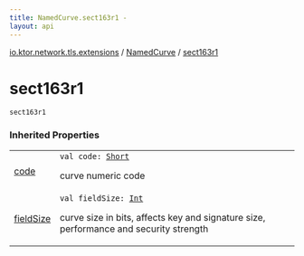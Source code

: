 ```yaml
---
title: NamedCurve.sect163r1 - 
layout: api
---
```


<div class='api-docs-breadcrumbs'><a href="../index.html">io.ktor.network.tls.extensions</a> / <a href="index.html">NamedCurve</a> / <a href="./sect163r1.html">sect163r1</a></div>

# sect163r1

<div class="signature"><code><span class="identifier">sect163r1</span></code></div>

### Inherited Properties

<table class="api-docs-table">
<tbody>
<tr>
<td markdown="1">

<a href="code.html">code</a>


</td>
<td markdown="1">
<div class="signature"><code><span class="keyword">val </span><span class="identifier">code</span><span class="symbol">: </span><a href="https://kotlinlang.org/api/latest/jvm/stdlib/kotlin/-short/index.html"><span class="identifier">Short</span></a></code></div>

curve numeric code


</td>
</tr>
<tr>
<td markdown="1">

<a href="field-size.html">fieldSize</a>


</td>
<td markdown="1">
<div class="signature"><code><span class="keyword">val </span><span class="identifier">fieldSize</span><span class="symbol">: </span><a href="https://kotlinlang.org/api/latest/jvm/stdlib/kotlin/-int/index.html"><span class="identifier">Int</span></a></code></div>

curve size in bits, affects key and signature size, performance and security strength


</td>
</tr>
</tbody>
</table>
